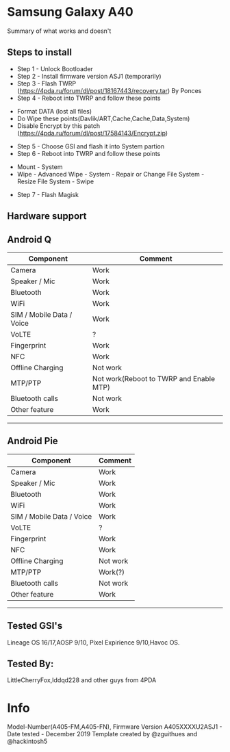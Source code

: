 # Samsung Galaxy A40

Summary of what works and doesn't

## Steps to install

* Step 1 - Unlock Bootloader
* Step 2 - Install firmware version ASJ1 (temporarily)
* Step 3 - Flash TWRP (https://4pda.ru/forum/dl/post/18167443/recovery.tar) By Ponces
* Step 4 - Reboot into TWRP and follow these points
- Format DATA (lost all files)
- Do Wipe these points(Davlik/ART,Cache,Cache,Data,System)
- Disable Encrypt by this patch (https://4pda.ru/forum/dl/post/17584143/Encrypt.zip)
* Step 5 - Choose GSI and flash it into System partion
* Step 6 - Reboot into TWRP and follow these points
- Mount - System
- Wipe - Advanced Wipe - System - Repair or Change File System - Resize File System - Swipe
* Step 7 - Flash Magisk

## Hardware support

## Android Q
| Component                 |      Comment                                              |
|---------------------------|-----------------------------------------------------------|
| Camera                    | Work                                                      |
| Speaker / Mic             | Work                                                      |
| Bluetooth                 | Work                                                      |
| WiFi                      | Work                                                      |
| SIM / Mobile Data / Voice | Work                                                      |
| VoLTE                     | ?                                                         |
| Fingerprint               | Work                                                      |
| NFC                       | Work                                                      |
| Offline Charging          | Not work                                                  |
| MTP/PTP                   | Not work(Reboot to TWRP and Enable MTP)                   |
| Bluetooth calls           | Not work                                                  |
| Other feature             | Work                                                      |
---

## Android Pie
| Component                 |      Comment                                              |
|---------------------------|-----------------------------------------------------------|
| Camera                    | Work                                                      |
| Speaker / Mic             | Work                                                      |
| Bluetooth                 | Work                                                      |
| WiFi                      | Work                                                      |
| SIM / Mobile Data / Voice | Work                                                      |
| VoLTE                     | ?                                                         |
| Fingerprint               | Work                                                      |
| NFC                       | Work                                                      |
| Offline Charging          | Not work                                                  |
| MTP/PTP                   | Work(?)                                                   |
| Bluetooth calls           | Not work                                                  |
| Other feature             | Work                                                      |
---
## Tested GSI's
Lineage OS 16/17,AOSP 9/10, Pixel Expirience 9/10,Havoc OS.
## Tested By:
LittleCherryFox,Iddqd228 and other guys from 4PDA 
# Info
Model-Number(A405-FM,A405-FN), Firmware Version A405XXXXU2ASJ1 - Date tested - December 2019  Template created by @zguithues and @hackintosh5